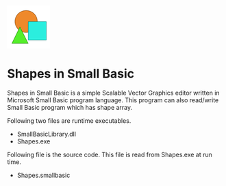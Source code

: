 ![icon](img/icon.png)

# Shapes in Small Basic

Shapes in Small Basic is a simple Scalable Vector Graphics editor written in Microsoft Small Basic program language.  This program can also read/write Small Basic program which has shape array.

Following two files are runtime executables.
- SmallBasicLibrary.dll
- Shapes.exe

Following file is the source code. This file is read from Shapes.exe at run time.
- Shapes.smallbasic

